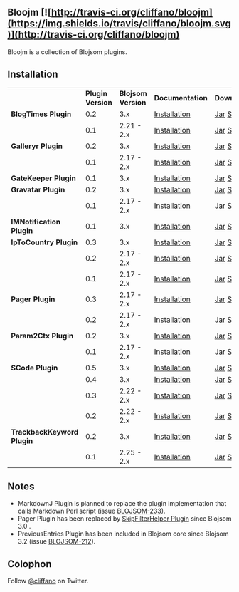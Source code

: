 Bloojm [![http://travis-ci.org/cliffano/bloojm](https://img.shields.io/travis/cliffano/bloojm.svg)](http://travis-ci.org/cliffano/bloojm)
------

Bloojm is a collection of Blojsom plugins.

Installation
------------

<table>
<tr><td></td><td><strong>Plugin Version</strong></td><td><strong>Blojsom Version</strong></td><td><strong>Documentation</strong></td><td><strong>Downloads</strong></td></tr> 
<tr><td><strong>BlogTimes Plugin</strong></td><td>0.2</td><td>3.x</td><td><a href="http://wiki.blojsom.com/wiki/display/blojsom3/Blog+Times+Plugin" rel="nofollow">Installation</a></td><td><a href="http://downloads.sourceforge.net/blojsom/blogtimesplugin-0.2.jar" rel="nofollow">Jar</a> <a href="http://downloads.sourceforge.net/blojsom/blogtimesplugin-0.2-src.zip" rel="nofollow">Source</a></td></tr> 
<tr><td></td><td>0.1</td><td>2.21 - 2.x</td><td><a href="http://wiki.blojsom.com/wiki/display/blojsom/Blog+Times+Plugin" rel="nofollow">Installation</a></td><td><a href="http://downloads.sourceforge.net/blojsom/blogtimesplugin-0.1.jar" rel="nofollow">Jar</a> <a href="http://downloads.sourceforge.net/blojsom/blogtimesplugin-src-0.1.zip" rel="nofollow">Source</a></td></tr> 
<tr><td><strong>Galleryr Plugin</strong></td><td>0.2</td><td>3.x</td><td><a href="http://wiki.blojsom.com/wiki/display/blojsom3/Galleryr+Plugin" rel="nofollow">Installation</a></td><td><a href="http://downloads.sourceforge.net/blojsom/galleryrplugin-0.2.jar" rel="nofollow">Jar</a> <a href="http://downloads.sourceforge.net/blojsom/galleryrplugin-0.2-src.zip" rel="nofollow">Source</a></td></tr> 
<tr><td></td><td>0.1</td><td>2.17 - 2.x</td><td><a href="http://wiki.blojsom.com/wiki/display/blojsom/Galleryr+Plugin" rel="nofollow">Installation</a></td><td><a href="http://downloads.sourceforge.net/blojsom/galleryrplugin-0.1.jar" rel="nofollow">Jar</a> <a href="http://downloads.sourceforge.net/blojsom/galleryrplugin-src-0.1.zip" rel="nofollow">Source</a></td></tr> 
<tr><td><strong>GateKeeper Plugin</strong></td><td>0.1</td><td>3.x</td><td><a href="http://wiki.blojsom.com/wiki/display/blojsom3/GateKeeper+Plugin" rel="nofollow">Installation</a></td><td><a href="http://downloads.sourceforge.net/blojsom/gatekeeperplugin-0.1.jar" rel="nofollow">Jar</a> <a href="http://downloads.sourceforge.net/blojsom/gatekeeperplugin-0.1-src.zip" rel="nofollow">Source</a></td></tr> 
<tr><td><strong>Gravatar Plugin</strong></td><td>0.2</td><td>3.x</td><td><a href="http://wiki.blojsom.com/wiki/display/blojsom3/Gravatar+Plugin" rel="nofollow">Installation</a></td><td><a href="http://downloads.sourceforge.net/blojsom/gravatarplugin-0.2.jar" rel="nofollow">Jar</a> <a href="http://downloads.sourceforge.net/blojsom/gravatarplugin-0.2-src.zip" rel="nofollow">Source</a></td></tr> 
<tr><td></td><td>0.1</td><td>2.17 - 2.x</td><td><a href="http://wiki.blojsom.com/wiki/display/blojsom/Gravatar+Plugin" rel="nofollow">Installation</a></td><td><a href="http://downloads.sourceforge.net/blojsom/gravatarplugin-0.1.jar" rel="nofollow">Jar</a> <a href="http://downloads.sourceforge.net/blojsom/gravatarplugin-src-0.1.zip" rel="nofollow">Source</a></td></tr> 
<tr><td><strong>IMNotification Plugin</strong></td><td>0.1</td><td>3.x</td><td><a href="http://wiki.blojsom.com/wiki/display/blojsom3/IM+Notification+Plugin" rel="nofollow">Installation</a></td><td><a href="http://downloads.sourceforge.net/blojsom/imnotificationplugin-0.1.jar" rel="nofollow">Jar</a> <a href="http://downloads.sourceforge.net/blojsom/imnotificationplugin-0.1-src.zip" rel="nofollow">Source</a></td></tr> 
<tr><td><strong>IpToCountry Plugin</strong></td><td>0.3</td><td>3.x</td><td><a href="http://wiki.blojsom.com/wiki/display/blojsom3/IP+To+Country+Plugin" rel="nofollow">Installation</a></td><td><a href="http://downloads.sourceforge.net/blojsom/iptocountryplugin-0.3.jar" rel="nofollow">Jar</a> <a href="http://downloads.sourceforge.net/blojsom/iptocountryplugin-0.3-src.zip" rel="nofollow">Source</a></td></tr> 
<tr><td></td><td>0.2</td><td>2.17 - 2.x</td><td><a href="http://wiki.blojsom.com/wiki/display/blojsom/IP+to+Country+Plugin" rel="nofollow">Installation</a></td><td><a href="http://downloads.sourceforge.net/blojsom/iptocountryplugin-0.2.jar" rel="nofollow">Jar</a> <a href="http://downloads.sourceforge.net/blojsom/iptocountryplugin-src-0.2.zip" rel="nofollow">Source</a></td></tr> 
<tr><td></td><td>0.1</td><td>2.17 - 2.x</td><td><a href="http://wiki.blojsom.com/wiki/display/blojsom/IP+to+Country+Plugin" rel="nofollow">Installation</a></td><td><a href="http://downloads.sourceforge.net/blojsom/iptocountryplugin-0.1.jar" rel="nofollow">Jar</a> <a href="http://downloads.sourceforge.net/blojsom/iptocountryplugin-src-0.1.zip" rel="nofollow">Source</a></td></tr> 
<tr><td><strong>Pager Plugin</strong></td><td>0.3</td><td>2.17 - 2.x</td><td><a href="http://wiki.blojsom.com/wiki/display/blojsom/Pager+Plugin" rel="nofollow">Installation</a></td><td><a href="http://downloads.sourceforge.net/blojsom/pagerplugin-0.3.jar" rel="nofollow">Jar</a> <a href="http://downloads.sourceforge.net/blojsom/pagerplugin-0.3-src.zip" rel="nofollow">Source</a></td></tr> 
<tr><td></td><td>0.2</td><td>2.17 - 2.x</td><td><a href="http://wiki.blojsom.com/wiki/display/blojsom/Pager+Plugin" rel="nofollow">Installation</a></td><td><a href="http://downloads.sourceforge.net/blojsom/pagerplugin-0.2.jar" rel="nofollow">Jar</a> <a href="http://downloads.sourceforge.net/blojsom/pagerplugin-src-0.2.zip" rel="nofollow">Source</a></td></tr> 
<tr><td><strong>Param2Ctx Plugin</strong></td><td>0.2</td><td>3.x</td><td><a href="http://wiki.blojsom.com/wiki/display/blojsom3/Parameter+To+Context+Plugin" rel="nofollow">Installation</a></td><td><a href="http://downloads.sourceforge.net/blojsom/param2ctxplugin-0.2.jar" rel="nofollow">Jar</a> <a href="http://downloads.sourceforge.net/blojsom/param2ctxplugin-0.2-src.zip" rel="nofollow">Source</a></td></tr> 
<tr><td></td><td>0.1</td><td>2.17 - 2.x</td><td><a href="http://wiki.blojsom.com/wiki/display/blojsom/Parameter+to+Context+Plugin" rel="nofollow">Installation</a></td><td><a href="http://downloads.sourceforge.net/blojsom/param2ctxplugin-0.1.jar" rel="nofollow">Jar</a> <a href="http://downloads.sourceforge.net/blojsom/param2ctxplugin-src-0.1.zip" rel="nofollow">Source</a></td></tr> 
<tr><td><strong>SCode Plugin</strong></td><td>0.5</td><td>3.x</td><td><a href="http://wiki.blojsom.com/wiki/display/blojsom3/SCode+Plugin" rel="nofollow">Installation</a></td><td><a href="http://downloads.sourceforge.net/blojsom/scodeplugin-0.5.jar" rel="nofollow">Jar</a> <a href="http://downloads.sourceforge.net/blojsom/scodeplugin-0.5-src.zip" rel="nofollow">Source</a></td></tr> 
<tr><td></td><td>0.4</td><td>3.x</td><td><a href="http://wiki.blojsom.com/wiki/display/blojsom3/SCode+Plugin" rel="nofollow">Installation</a></td><td><a href="http://downloads.sourceforge.net/blojsom/scodeplugin-0.4.jar" rel="nofollow">Jar</a> <a href="http://downloads.sourceforge.net/blojsom/scodeplugin-0.4-src.zip" rel="nofollow">Source</a></td></tr> 
<tr><td></td><td>0.3</td><td>2.22 - 2.x</td><td><a href="http://wiki.blojsom.com/wiki/display/blojsom/SCode+Plugin" rel="nofollow">Installation</a></td><td><a href="http://downloads.sourceforge.net/blojsom/scodeplugin-0.3.jar" rel="nofollow">Jar</a> <a href="http://downloads.sourceforge.net/blojsom/scodeplugin-src-0.3.zip" rel="nofollow">Source</a></td></tr> 
<tr><td></td><td>0.2</td><td>2.22 - 2.x</td><td><a href="http://wiki.blojsom.com/wiki/display/blojsom/SCode+Plugin" rel="nofollow">Installation</a></td><td><a href="http://downloads.sourceforge.net/blojsom/scodeplugin-0.2.jar" rel="nofollow">Jar</a> <a href="http://downloads.sourceforge.net/blojsom/scodeplugin-src-0.2.zip" rel="nofollow">Source</a></td></tr> 
<tr><td><strong>TrackbackKeyword Plugin</strong></td><td>0.2</td><td>3.x</td><td><a href="http://wiki.blojsom.com/wiki/display/blojsom3/Trackback+Keyword+Plugin" rel="nofollow">Installation</a></td><td><a href="http://downloads.sourceforge.net/blojsom/trackbackkeywordplugin-0.2.jar" rel="nofollow">Jar</a> <a href="http://downloads.sourceforge.net/blojsom/trackbackkeywordplugin-0.2-src.zip" rel="nofollow">Source</a></td></tr> 
<tr><td></td><td>0.1</td><td>2.25 - 2.x</td><td><a href="http://wiki.blojsom.com/wiki/display/blojsom/Trackback+Keyword+Plugin" rel="nofollow">Installation</a></td><td><a href="http://downloads.sourceforge.net/blojsom/trackbackkeywordplugin-0.1.jar" rel="nofollow">Jar</a> <a href="http://downloads.sourceforge.net/blojsom/trackbackkeywordplugin-src-0.1.zip" rel="nofollow">Source</a></td></tr>
</table>

Notes
-----

* MarkdownJ Plugin is planned to replace the plugin implementation that calls Markdown Perl script (issue [BLOJSOM-233](http://jira.blojsom.com/jira/browse/BLOJSOM-233)).
* Pager Plugin has been replaced by [SkipFilterHelper Plugin](http://wiki.blojsom.http://wiki.blojsom.com/wiki/display/blojsom3/Skip+Filter+Helper+Plugincom/wiki/display/blojsom3/Skip+Filter+Helper+Plugin) since Blojsom 3.0 . 
* PreviousEntries Plugin has been included in Blojsom core since Blojsom 3.2 (issue [BLOJSOM-212](http://jira.blojsom.com/jira/browse/BLOJSOM-212)).

Colophon
--------

Follow [@cliffano](http://twitter.com/cliffano) on Twitter.
